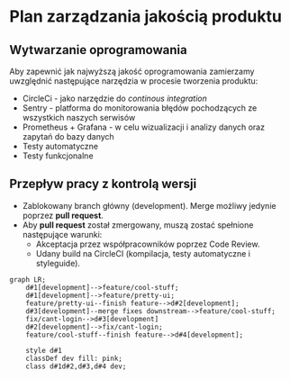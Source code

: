 # Plan zarządzania jakością produktu


## Wytwarzanie oprogramowania

Aby zapewnić jak najwyższą jakość oprogramowania zamierzamy uwzględnić następujące narzędzia w procesie tworzenia produktu:

* CircleCi - jako narzędzie do *continous integration*
* Sentry - platforma do monitorowania błędów pochodzących ze wszystkich naszych serwisów
* Prometheus + Grafana - w celu wizualizacji i analizy danych oraz zapytań do bazy danych
* Testy automatyczne
* Testy funkcjonalne

## Przepływ pracy z kontrolą wersji

* Zablokowany branch główny (development). Merge możliwy jedynie poprzez **pull request**.
* Aby **pull request** został zmergowany, muszą zostać spełnione następujące warunki:
	* Akceptacja przez współpracowników poprzez Code Review.
	* Udany build na CircleCI (kompilacja, testy automatyczne i styleguide).

```mermaid
graph LR;
	d#1[development]-->feature/cool-stuff;
	d#1[development]-->feature/pretty-ui;
	feature/pretty-ui--finish feature-->d#2[development];
	d#3[development]--merge fixes downstream-->feature/cool-stuff;
	fix/cant-login-->d#3[development]
	d#2[development]-->fix/cant-login;
	feature/cool-stuff--finish feature-->d#4[development];
	
	style d#1 
	classDef dev fill: pink;
	class d#1d#2,d#3,d#4 dev;
```
<!--stackedit_data:
eyJoaXN0b3J5IjpbMjE0MjcyOTAzMl19
-->